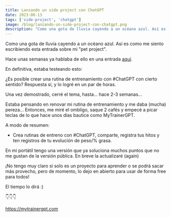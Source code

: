 ```yaml
---
title: Lanzando un side project con ChatGPT
date: 2023-06-13
tags: ['side-project', 'chatgpt']
image: /blog/lanzando-un-side-project-con-chatgpt.png
description: "Como una gota de lluvia cayendo a un océano azul. Así es como me siento escribiendo esta entrada sobre mi \"pet project\". <br> Hace unas semanas ya hablaba de ello en una entrada aquí mismo. <br> En definitiva, estaba testeando esto: <br> ¿Es posible crear una rutina de entrenamiento con ChatGPT con cierto sentido? Respuesta sí, y lo logré en un par de horas. <br> Una vez demostrado, cerré el tema, hasta… hace 2-3 semanas…"
---
```


Como una gota de lluvia cayendo a un océano azul. Así es como me siento escribiendo esta entrada sobre mi "pet project".

Hace unas semanas ya hablaba de ello en una entrada [aquí](/blog/jugando-con-chatgpt).

En definitiva, estaba testeando esto:

¿Es posible crear una rutina de entrenamiento con #ChatGPT con cierto sentido? Respuesta sí, y lo logré en un par de horas.

Una vez demostrado, cerré el tema, hasta… hace 2-3 semanas…

Estaba pensando en renovar mi rutina de entrenamiento y me daba (mucha) pereza... Entonces, me miré el ombligo, saque 2 cafés y empecé a picar teclas de lo que hace unos días bautice como MyTrainerGPT.

A modo de resumen:

- Crea rutinas de entreno con #ChatGPT, comparte, registra tus hitos y ten registros de tu evolución de peso/% grasa.

En mi portátil tengo una versión que ya soluciona muchos puntos que no me gustan de la versión pública. En breve la actualizaré (again)

¡No tengo muy claro si solo es un proyecto para aprender o se podrá sacar más provecho, pero de momento, lo dejo en abierto para usar de forma free para todos!

El tiempo lo dirá :)

👇👇👇

https://mytrainergpt.com
